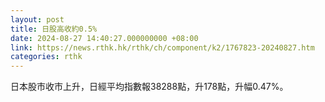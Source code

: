 ```yaml
---
layout: post
title: 日股高收約0.5%
date: 2024-08-27 14:40:27.000000000 +08:00
link: https://news.rthk.hk/rthk/ch/component/k2/1767823-20240827.htm
categories: rthk
---
```


日本股市收市上升，日經平均指數報38288點，升178點，升幅0.47%。
